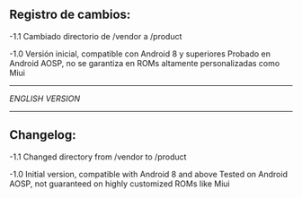 ## Registro de cambios:

-1.1
	Cambiado directorio de /vendor a /product
	
-1.0
	Versión inicial, compatible con Android 8 y superiores
	Probado en Android AOSP, no se garantiza en ROMs altamente personalizadas como Miui
	
---

*ENGLISH VERSION*

---

## Changelog:

-1.1
	Changed directory from /vendor to /product

-1.0
    Initial version, compatible with Android 8 and above
    Tested on Android AOSP, not guaranteed on highly customized ROMs like Miui
